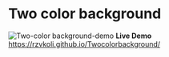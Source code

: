 # Two color background
![Two-color background-demo](https://user-images.githubusercontent.com/100797809/167251529-5e9cf9a3-dda0-4ca2-8ab9-bb1f171b1299.png)
**Live Demo** https://rzvkoli.github.io/Twocolorbackground/
